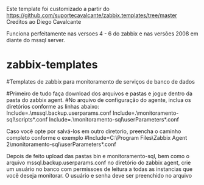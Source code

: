 Este template foi customizado a partir do https://github.com/suportecavalcante/zabbix.templates/tree/master
Creditos ao Diego Cavalcante

Funciona perfeitamente nas versoes 4 - 6 do zabbix e nas versões 2008 em diante do mssql server.

# zabbix-templates
#Templates de zabbix para monitoramento de serviços de banco de dados

#Primeiro de tudo faça download dos arquivos e pastas e jogue dentro da pasta do zabbix agent.
#No arquivo de configuração do agente, inclua os diretórios conforme as linhas abaixo:
Include=.\mssql.backup.userparams.conf
Include=.\monitoramento-sql\scripts\*.conf
Include=.\monitoramento-sql\userParameters\*.conf

Caso você opte por salvá-los em outro diretorio, preencha o caminho completo conforme o exemplo
#Include=C:\Program Files\Zabbix Agent 2\monitoramento-sql\userParameters\*.conf

Depois de feito upload das pastas bin e monitoramento-sql, bem como o arquivo mssql.backup.userparams.conf no diretório do zabbix agent, crie um usuário no banco com permissoes de leitura a todas as instancias que você deseja monitorar. O usuário e senha deve ser preenchido no arquivo
